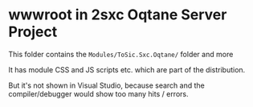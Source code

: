 ﻿# wwwroot in 2sxc Oqtane Server Project

This folder contains the `Modules/ToSic.Sxc.Oqtane/` folder and more

It has module CSS and JS scripts etc. which are part of the distribution. 

But it's not shown in Visual Studio, because search and the compiler/debugger would show too many hits / errors. 